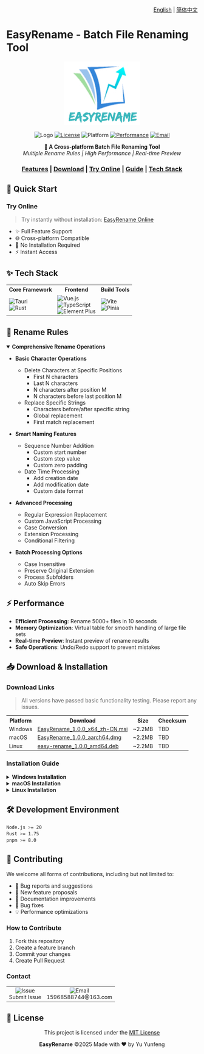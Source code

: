 <div align="right">
  <a href="README.md">English</a> | <a href="README_zh.md">简体中文</a>
</div>

# EasyRename - Batch File Renaming Tool

<div align="center">

<img src="./src/assets/logos/logo.jpg" alt="EasyRename Logo" width="200"/>

![Logo](https://img.shields.io/badge/EasyRename-v1.0.0-blue)
[![License](https://img.shields.io/badge/license-MIT-yellow)](./LICENSE)
![Platform](https://img.shields.io/badge/platform-Windows%20|%20macOS%20|%20Linux-brightgreen)
[![Performance](https://img.shields.io/badge/Performance-5000files/15s-orange)]()
[![Email](https://img.shields.io/badge/email-15968588744@163.com-red)](mailto:15968588744@163.com)

<p align="center">
  <strong>🚀 A Cross-platform Batch File Renaming Tool</strong>
  <br>
  <i>Multiple Rename Rules | High Performance | Real-time Preview</i>
</p>

</div>

<div align="center">
  <h3>
    <a href="#features">Features</a>
    <span> | </span>
    <a href="#download">Download</a>
    <span> | </span>
    <a href="http://easyrename.yyf040810.cn/" target="_blank">Try Online</a>
    <span> | </span>
    <a href="#guide">Guide</a>
    <span> | </span>
    <a href="#tech-stack">Tech Stack</a>
  </h3>
</div>

## 🚀 Quick Start

### Try Online
> Try instantly without installation: [EasyRename Online](http://easyrename.yyf040810.cn/)

- ✨ Full Feature Support
- 🌐 Cross-platform Compatible
- 💫 No Installation Required
- ⚡ Instant Access

## ✨ Tech Stack

<div align="center">
<table>
  <tr>
    <th>Core Framework</th>
    <th>Frontend</th>
    <th>Build Tools</th>
  </tr>
  <tr>
    <td>
      <img src="https://img.shields.io/badge/Tauri-v1.5-blue?logo=tauri" alt="Tauri"/>
      <br/>
      <img src="https://img.shields.io/badge/Rust-2024-orange?logo=rust" alt="Rust"/>
    </td>
    <td>
      <img src="https://img.shields.io/badge/Vue.js-v3-green?logo=vue.js" alt="Vue.js"/>
      <br/>
      <img src="https://img.shields.io/badge/TypeScript-v5-blue?logo=typescript" alt="TypeScript"/>
      <br/>
      <img src="https://img.shields.io/badge/Element_Plus-v2-409EFF?logo=element" alt="Element Plus"/>
    </td>
    <td>
      <img src="https://img.shields.io/badge/Vite-v5-646CFF?logo=vite" alt="Vite"/>
      <br/>
      <img src="https://img.shields.io/badge/Pinia-v2-yellow?logo=pinia" alt="Pinia"/>
    </td>
  </tr>
</table>
</div>

## 🎯 Rename Rules

<details open>
<summary><b>Comprehensive Rename Operations</b></summary>

- **Basic Character Operations**
  - Delete Characters at Specific Positions
    - First N characters
    - Last N characters
    - N characters after position M
    - N characters before last position M
  - Replace Specific Strings
    - Characters before/after specific string
    - Global replacement
    - First match replacement

- **Smart Naming Features**
  - Sequence Number Addition
    - Custom start number
    - Custom step value
    - Custom zero padding
  - Date Time Processing
    - Add creation date
    - Add modification date
    - Custom date format

- **Advanced Processing**
  - Regular Expression Replacement
  - Custom JavaScript Processing
  - Case Conversion
  - Extension Processing
  - Conditional Filtering

- **Batch Processing Options**
  - Case Insensitive
  - Preserve Original Extension
  - Process Subfolders
  - Auto Skip Errors

</details>

## ⚡ Performance

- **Efficient Processing**: Rename 5000+ files in 10 seconds
- **Memory Optimization**: Virtual table for smooth handling of large file sets
- **Real-time Preview**: Instant preview of rename results
- **Safe Operations**: Undo/Redo support to prevent mistakes

## 📥 Download & Installation

### Download Links

> All versions have passed basic functionality testing. Please report any issues.

<table>
  <tr>
    <th>Platform</th>
    <th>Download</th>
    <th>Size</th>
    <th>Checksum</th>
  </tr>
  <tr>
    <td>Windows</td>
    <td><a href="https://github.com/Auroral0810/EasyRename/releases/download/v1.0.0/EasyRename_1.0.0_x64_zh-CN.msi">EasyRename_1.0.0_x64_zh-CN.msi</a></td>
    <td>~2.2MB</td>
    <td>TBD</td>
  </tr>
  <tr>
    <td>macOS</td>
    <td><a href="https://github.com/Auroral0810/EasyRename/releases/download/v1.0.0/EasyRename_1.0.0_aarch64.dmg">EasyRename_1.0.0_aarch64.dmg</a></td>
    <td>~2.2MB</td>
    <td>TBD</td>
  </tr>
  <tr>
    <td>Linux</td>
    <td><a href="https://github.com/Auroral0810/EasyRename/releases/download/v1.0.0/easy-rename_1.0.0_amd64.deb">easy-rename_1.0.0_amd64.deb</a></td>
    <td>~2.2MB</td>
    <td>TBD</td>
  </tr>
</table>

### Installation Guide

<details>
<summary><b>Windows Installation</b></summary>

1. Download the `.msi` installer
2. Double-click the installer
3. Follow the installation wizard
4. Launch from Start menu or desktop

> If you see a security warning, click "More info" and choose "Run anyway"
</details>

<details>
<summary><b>macOS Installation</b></summary>

1. Download the `.dmg` file
2. Open the DMG file
3. Drag the app to Applications folder

If you see "app is damaged" message:
```bash
xattr -cr /Applications/EasyRename.app
```

> First launch requires approval in System Preferences
</details>

<details>
<summary><b>Linux Installation</b></summary>

Debian/Ubuntu:
```bash
sudo dpkg -i easy-rename_1.0.0_amd64.deb
sudo apt-get install -f  # Install dependencies
```

> Ensure you have sufficient system privileges
</details>

## 🛠️ Development Environment

```bash
Node.js >= 20
Rust >= 1.75
pnpm >= 8.0
```

## 🤝 Contributing

We welcome all forms of contributions, including but not limited to:

- 🐛 Bug reports and suggestions
- 🌟 New feature proposals
- 📝 Documentation improvements
- 🔨 Bug fixes
- 💡 Performance optimizations

### How to Contribute

1. Fork this repository
2. Create a feature branch
3. Commit your changes
4. Create Pull Request

### Contact

<div align="center">
  <table>
    <tr>
      <td align="center">
        <img src="https://img.shields.io/badge/Issue-Report_Bug-blue" alt="Issue"/>
        <br>
        Submit Issue
      </td>
      <td align="center">
        <img src="https://img.shields.io/badge/Email-Contact_Us-red" alt="Email"/>
        <br>
        15968588744@163.com
      </td>
    </tr>
  </table>
</div>

## 📜 License

<div align="center">
  
This project is licensed under the [MIT License](./LICENSE)

**EasyRename** ©2025 Made with ❤️ by Yu Yunfeng

</div> 